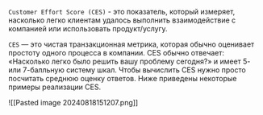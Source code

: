 `Customer Effort Score (CES)` - это показатель, который измеряет, насколько легко клиентам удалось выполнить взаимодействие с компанией или использовать продукт/услугу.

`CES` — это чистая транзакционная метрика, которая обычно оценивает простоту одного процесса в компании. CES обычно отвечает: «Насколько легко было решить вашу проблему сегодня?» и имеет 5- или 7-балльную систему шкал. Чтобы вычислить CES нужно просто посчитать среднюю оценку ответов. Ниже приведены некоторые примеры реализации CES.

![[Pasted image 20240818151207.png]]

